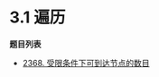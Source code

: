 # 3.1 遍历

**题目列表**

- [2368. 受限条件下可到达节点的数目](https://leetcode.cn/problems/reachable-nodes-with-restrictions/description/)
